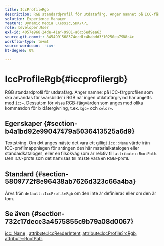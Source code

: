 ```yaml
---
title: IccProfileRgb
description: RGB standardprofil för utdatafärg. Anger namnet på ICC-färgprofilen som ska användas för svarsbilder i RGB när ingen utdatafärgrymd har angetts med icc=. Dessutom för vissa RGB-färgvärden som anges med olika kommandon för bildåtergivning, till exempel bgc= och color=.
solution: Experience Manager
feature: Dynamic Media Classic,SDK/API
role: Developer,User
exl-id: 4057e968-24de-41af-9901-a6cb5ed9ea63
source-git-commit: 8454991568374ecd1c4babdd3210250ea7988c4c
workflow-type: tm+mt
source-wordcount: '149'
ht-degree: 0%

---
```


# IccProfileRgb{#iccprofilergb}

RGB standardprofil för utdatafärg. Anger namnet på ICC-färgprofilen som ska användas för svarsbilder i RGB när ingen utdatafärgrymd har angetts med `icc=`. Dessutom för vissa RGB-färgvärden som anges med olika kommandon för bildåtergivning, t.ex. `bgc=` och `color=`.

## Egenskaper {#section-b4a1bd92e99047479a5036413525a6d9}

Textsträng. Om det anges måste det vara ett giltigt `icc::Name` värde från ICC-profilmappningen för antingen den här materialkatalogen eller standardkatalogen, eller en filsökväg som är relativ till `attribute::RootPath`. Den ICC-profil som det hänvisas till måste vara en RGB-profil.

## Standard {#section-5809772f8e96438ab7626d323c66a4ba}

Ärvs från `default::IccProfileRgb` om den inte är definierad eller om den är tom.

## Se även {#section-732c17dece3a4575855c9b79a08d0067}

[icc::Name](../../../../../ir-api/material-cat/image-rendering-api-ref/c-ir-material-catalog/c-ir-icc-profile-map-reference/r-ir-name-icc.md#reference-7a293ede360e433782575f8f6a562ac2) , [attribute::IccRenderIntent](../../../../../ir-api/material-cat/image-rendering-api-ref/c-ir-material-catalog/c-ir-attributes-reference/r-ir-iccrenderintent.md#reference-3b80b7a4c25545a593c5076f318b5c40), [attribute::IccProfileSrcRgb](../../../../../ir-api/material-cat/image-rendering-api-ref/c-ir-material-catalog/c-ir-attributes-reference/r-ir-iccprofilesrcrgb.md#reference-2fb0f7cfc6e74813b82cd98ae165bd49), [attribute::RootPath](../../../../../ir-api/material-cat/image-rendering-api-ref/c-ir-material-catalog/c-ir-attributes-reference/r-ir-rootpath.md#reference-a4d7c96b62e14fcbad1740c702f160f3)
